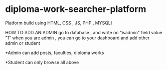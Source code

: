 # diploma-work-searcher-platform
Platform build using HTML, CSS ,  JS, PHP , MYSQLI 

HOW TO ADD AN ADMIN
go to database , and write on "isadmin" field value "1"
when you are admin , you can go to your dashboard and add other admin or student

*Admin can add posts, faculties, diploma works

*Student can only browse all above

